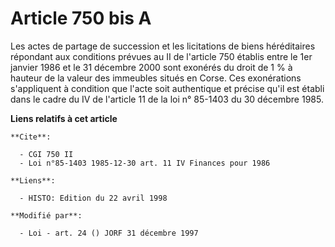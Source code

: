 # Article 750 bis A

Les actes de partage de succession et les licitations de biens héréditaires répondant aux conditions prévues au II de
l'article 750 établis entre le 1er janvier 1986 et le 31 décembre 2000 sont exonérés du droit de 1 % à hauteur de la valeur
des immeubles situés en Corse. Ces exonérations s'appliquent à condition que l'acte soit authentique et précise qu'il est
établi dans le cadre du IV de l'article 11 de la loi n° 85-1403 du 30 décembre 1985.

**Liens relatifs à cet article**

	**Cite**:

	  - CGI 750 II
	  - Loi n°85-1403 1985-12-30 art. 11 IV Finances pour 1986

	**Liens**:

	  - HISTO: Edition du 22 avril 1998

	**Modifié par**:

	  - Loi - art. 24 () JORF 31 décembre 1997
